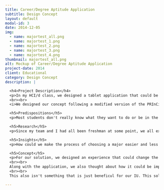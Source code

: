 ```yaml
---
title: Career/Degree Aptitude Application
subtitle: Design Concept
layout: default
modal-id: 3
date: 2014-12-05
img:
  - name: majortest_all.png
  - name: majortest_1.png
  - name: majortest_2.png
  - name: majortest_3.png
  - name: majortest_4.png
thumbnail: majortest_all.png
alt: Mockup of Career/Degree Aptitude Application
project-date: 2014
client: Educational
category: Design Concept
description: |

  <h4>Project Description</h4>
  <p>In my HCI/d class, we designed a tablet application that could be used to help college students, mainly incoming freshman, pick a major based on a set of carefully selected questions, which depend on the college or university.
  <br><br>
  <i>We designed our concept following a modified version of the PRInCiPleS design framework, an organizing framework used in the HCI/d program at IU.</i></p>

  <h5>Predispositions</h5>
  <p>Most students don't really know what they want to do or be in the future when they enter college, which makes it difficult to choose a major.</p>

  <h5>Research</h5>
  <p>Since my team and I had all been freshman at some point, we all experienced the struggle of choosing a major during our freshman/sophomore years. But, we also wanted to get an oppinon from a student who was currently a freshman at the time. So, we interviewed a 1st year student who agreed that figuring out what he wanted to major was a difficult task when he first entered college. It also made it hard to choose classes for his first semester since he didn't really know what he wanted to do. Now, after taking a few classes, he had a better idea of what he liked and disliked which would make it easier for him to narrow down his options when deciding on a major. But, he felt like it would be much easier and less stressful if there was somehow a way to help him decide on a major before he enrolled in any classes.</p>

  <h5>Insights</h5>
  <p>How could we make the process of choosing a major easier and less stressful,  especially for 1st year students?</p>

  <h5>Concept</h5>
  <p>For our solution, we designed an experience that could change the way incoming freshman or any college student choose a major. The way the application worked was as follows: the student answers a set of carefully selected questions then, based on their results, the application will provide the student with a major/degree that fit them as best as possible. Along with the student's matched major, the application will also provide descriptions on courses that required for the major as well as sample schdeules and interviews from students who have majored in the student's matched major. Although, we didn't include it in our design, we also thought that the application should also provide successful alumni who earned degrees in that field to get a better idea of where the student could go if they went with their matched major.
  <br><br>
  Along with the application, we also thought about how it could be implemented to provide the most benefit for incoming freshman. So, we thought that this application should be used before or during freshman orientation in order to help give the students an idea of majors that fit them the best. If something like this is done, no longer will students have to take random classes to figure out what they should major in, which will save time and, potentially, money. Students will just be taking classes that they know that they need.
  <br><br>
  This also isn't something that is just beneficul for our IU. This solution could be used at any college. So, the questions will differ between schools since not all schools have the same majors/degrees.</p>

---
```

